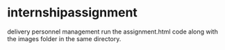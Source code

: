 # internshipassignment
delivery personnel management
run the assignment.html code
along with the images folder in the same directory.
